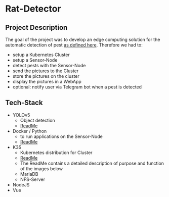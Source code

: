 # Rat-Detector

## Project Description 
The goal of the project was to develop an edge computing solution for the automatic detection of pest [as defined here](https://www.christianbaun.de/CGC2223/index.html). Therefore we had to:
* setup a Kubernetes Cluster
* setup a Sensor-Node
* detect pests with the Sensor-Node
* send the pictures to the Cluster
* store the pictures on the cluster 
* display the pictures in a WebApp
* optional: notify user via Telegram bot when a pest is detected

## Tech-Stack 
* YOLOv5
  * Object detection
  * [ReadMe](./SensorNode/weights/README.md) 
* Docker / Python
  * to run applications on the Sensor-Node
  * [ReadMe](./SensorNode/README.md)
* K3S
  * Kubernetes distribution for Cluster
  * [ReadMe](./RasPiCluster/KubernetesCluster/README.md)
  * The ReadMe contains a detailed description of purpose and function of the images below
  * MariaDB 
  * NFS-Server 
* NodeJS 
* Vue





